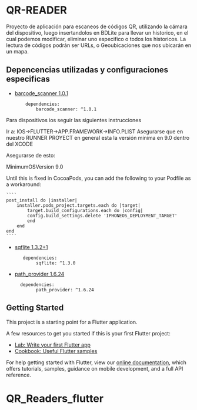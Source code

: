 # QR-READER

Proyecto de aplicación para escaneos de códigos QR, utilizando la cámara del dispositivo,
luego insertandolos en BDLite para llevar un historico, en el cual podemos modificar, eliminar uno
especifico o todos los historicos.
La lectura de códigos podrán ser URLs, o Geoubicaciones que nos ubicarán en un mapa.


## Depencencias utilizadas y configuraciones especificas

- [barcode_scanner 1.0.1](https://pub.dev/packages/barcode_scanner)

    ````
        dependencies:
            barcode_scanner: ^1.0.1
    ````

Para dispositivos ios seguir las siguientes instrucciones

Ir a: IOS->FLUTTER->APP.FRAMEWORK->INFO.PLIST
Asegurarse que en nuestro RUNNER PROYECT en general esta la versión mínima en 9.0 dentro del XCODE

Asegurarse de esto:

<key>MinimumOSVersion</key>
<string>9.0</string>  

Until this is fixed in CocoaPods, you can add the following to your Podfile as a workaround:

    ````
    post_install do |installer|
        installer.pods_project.targets.each do |target|
            target.build_configurations.each do |config|
            config.build_settings.delete 'IPHONEOS_DEPLOYMENT_TARGET'
            end
        end
    end
    ````

- [sqflite 1.3.2+1](https://pub.dev/packages/sqflite)

    ````
       dependencies:
            sqflite: ^1.3.0
    ````

- [path_provider 1.6.24](https://pub.dev/packages/path_provider)

    ````
      dependencies:
            path_provider: ^1.6.24
    ````



## Getting Started

This project is a starting point for a Flutter application.

A few resources to get you started if this is your first Flutter project:

- [Lab: Write your first Flutter app](https://flutter.dev/docs/get-started/codelab)
- [Cookbook: Useful Flutter samples](https://flutter.dev/docs/cookbook)

For help getting started with Flutter, view our
[online documentation](https://flutter.dev/docs), which offers tutorials,
samples, guidance on mobile development, and a full API reference.

# QR_Readers_flutter

